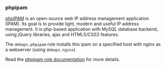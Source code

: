 ### phpipam

[phpIPAM](https://phpipam.net/) is an open-source web IP address
management application (IPAM). Its goal is to provide light, modern and
useful IP address management. It is php-based application with MySQL
database backend, using jQuery libraries, ajax and HTML5/CSS3 features.

The `debops.phpipam` role installs this ipam on a specified host with
nginx as a webserver (using `debops.nginx`).

Read the [phpipam role documentation](https://docs.debops.org/en/HEAD/ansible/roles/phpipam/) for more details.

